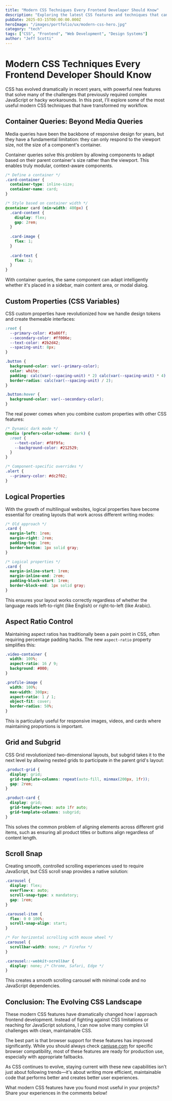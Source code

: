 ```yaml
---
title: "Modern CSS Techniques Every Frontend Developer Should Know"
description: "Exploring the latest CSS features and techniques that can simplify your workflow and enhance your web projects."
pubDate: 2025-03-15T00:00:00.000Z
heroImage: "/images/portfolio/ux/modern-css-hero.jpg"
category: "tech"
tags: ["CSS", "Frontend", "Web Development", "Design Systems"]
author: "Jeff Scotti"
---
```


# Modern CSS Techniques Every Frontend Developer Should Know

CSS has evolved dramatically in recent years, with powerful new features that solve many of the challenges that previously required complex JavaScript or hacky workarounds. In this post, I'll explore some of the most useful modern CSS techniques that have transformed my workflow.

## Container Queries: Beyond Media Queries

Media queries have been the backbone of responsive design for years, but they have a fundamental limitation: they can only respond to the viewport size, not the size of a component's container.

Container queries solve this problem by allowing components to adapt based on their parent container's size rather than the viewport. This enables truly modular, context-aware components.

```css
/* Define a container */
.card-container {
  container-type: inline-size;
  container-name: card;
}

/* Style based on container width */
@container card (min-width: 400px) {
  .card-content {
    display: flex;
    gap: 2rem;
  }
  
  .card-image {
    flex: 1;
  }
  
  .card-text {
    flex: 2;
  }
}
```

With container queries, the same component can adapt intelligently whether it's placed in a sidebar, main content area, or modal dialog.

## Custom Properties (CSS Variables)

CSS custom properties have revolutionized how we handle design tokens and create themeable interfaces:

```css
:root {
  --primary-color: #3a86ff;
  --secondary-color: #ff006e;
  --text-color: #2b2d42;
  --spacing-unit: 8px;
}

.button {
  background-color: var(--primary-color);
  color: white;
  padding: calc(var(--spacing-unit) * 2) calc(var(--spacing-unit) * 4);
  border-radius: calc(var(--spacing-unit) / 2);
}

.button:hover {
  background-color: var(--secondary-color);
}
```

The real power comes when you combine custom properties with other CSS features:

```css
/* Dynamic dark mode */
@media (prefers-color-scheme: dark) {
  :root {
    --text-color: #f8f9fa;
    --background-color: #212529;
  }
}

/* Component-specific overrides */
.alert {
  --primary-color: #dc2f02;
}
```

## Logical Properties

With the growth of multilingual websites, logical properties have become essential for creating layouts that work across different writing modes:

```css
/* Old approach */
.card {
  margin-left: 1rem;
  margin-right: 2rem;
  padding-top: 1rem;
  border-bottom: 1px solid gray;
}

/* Logical properties */
.card {
  margin-inline-start: 1rem;
  margin-inline-end: 2rem;
  padding-block-start: 1rem;
  border-block-end: 1px solid gray;
}
```

This ensures your layout works correctly regardless of whether the language reads left-to-right (like English) or right-to-left (like Arabic).

## Aspect Ratio Control

Maintaining aspect ratios has traditionally been a pain point in CSS, often requiring percentage padding hacks. The new `aspect-ratio` property simplifies this:

```css
.video-container {
  width: 100%;
  aspect-ratio: 16 / 9;
  background: #000;
}

.profile-image {
  width: 100%;
  max-width: 300px;
  aspect-ratio: 1 / 1;
  object-fit: cover;
  border-radius: 50%;
}
```

This is particularly useful for responsive images, videos, and cards where maintaining proportions is important.

## Grid and Subgrid

CSS Grid revolutionized two-dimensional layouts, but subgrid takes it to the next level by allowing nested grids to participate in the parent grid's layout:

```css
.product-grid {
  display: grid;
  grid-template-columns: repeat(auto-fill, minmax(200px, 1fr));
  gap: 2rem;
}

.product-card {
  display: grid;
  grid-template-rows: auto 1fr auto;
  grid-template-columns: subgrid;
}
```

This solves the common problem of aligning elements across different grid items, such as ensuring all product titles or buttons align regardless of content length.

## Scroll Snap

Creating smooth, controlled scrolling experiences used to require JavaScript, but CSS scroll snap provides a native solution:

```css
.carousel {
  display: flex;
  overflow-x: auto;
  scroll-snap-type: x mandatory;
  gap: 1rem;
}

.carousel-item {
  flex: 0 0 100%;
  scroll-snap-align: start;
}

/* For horizontal scrolling with mouse wheel */
.carousel {
  scrollbar-width: none; /* Firefox */
}

.carousel::-webkit-scrollbar {
  display: none; /* Chrome, Safari, Edge */
}
```

This creates a smooth scrolling carousel with minimal code and no JavaScript dependencies.

## Conclusion: The Evolving CSS Landscape

These modern CSS features have dramatically changed how I approach frontend development. Instead of fighting against CSS limitations or reaching for JavaScript solutions, I can now solve many complex UI challenges with clean, maintainable CSS.

The best part is that browser support for these features has improved significantly. While you should always check [caniuse.com](https://caniuse.com/) for specific browser compatibility, most of these features are ready for production use, especially with appropriate fallbacks.

As CSS continues to evolve, staying current with these new capabilities isn't just about following trends—it's about writing more efficient, maintainable code that performs better and creates better user experiences.

What modern CSS features have you found most useful in your projects? Share your experiences in the comments below!
